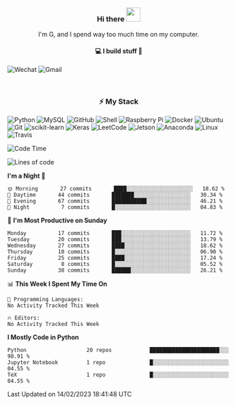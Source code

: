 <h3 align="center"> Hi there <img src="https://raw.githubusercontent.com/ShahriarShafin/ShahriarShafin/main/Assets/handshake.gif" height="32px"></h3>

<p align="center">
I'm G, and I spend way too much time on my computer.
</p>

<h4 align="center">
💻 I build stuff 🌱 </a>
</h4>

![Wechat](https://img.shields.io/badge/-gavingsf-07C160?style=flat-square&logo=WeChat&logoColor=white)
![Gmail](https://img.shields.io/badge/--D14836?style=flat-square&logo=Gmail&logoColor=white)


<br/>
<h3 align="center">
⚡ My Stack
</h3>

![Python](https://img.shields.io/badge/-Python-black?style=flat-square&logo=Python)
![MySQL](https://img.shields.io/badge/-MySQL-black?style=flat-square&logo=mysql)
![GitHub](https://img.shields.io/badge/-GitHub-181717?style=flat-square&logo=github)
![Shell](https://img.shields.io/badge/-shell-5391FE?style=flat-square&logo=PowerShell&logoColor=white)
![Raspberry Pi](https://img.shields.io/badge/-Raspberry%20Pi-C51A4A?style=flat-square&logo=Raspberry-Pi)
![Docker](https://img.shields.io/badge/-Docker-black?style=flat-square&logo=docker)
![Ubuntu](https://img.shields.io/badge/-Ubuntu-772953?style=flat-square&logo=Ubuntu&logoColor=white)
![Git](https://img.shields.io/badge/-Git-F44D27?style=flat-square&logo=Git&logoColor=white)
![scikit-learn](https://img.shields.io/badge/-scikitlearn-000000?style=flat-square&logo=scikit-learn)
![Keras](https://img.shields.io/badge/-Keras-D00000?style=flat-square&logo=keras)
![LeetCode](https://img.shields.io/badge/-LeetCode-000000?style=flat-square&logo=LeetCode)
![Jetson](https://img.shields.io/badge/-Jetson-76B900?style=flat-square&logo=Nvidia&logoColor=white)
![Anaconda](https://img.shields.io/badge/-Anaconda-44A833?style=flat-square&logo=Anaconda&logoColor=white)
![Linux](https://img.shields.io/badge/-Linux-FCC264?style=flat-square&logo=Linux&logoColor=black)
![Travis](https://img.shields.io/badge/-TravisCI-3EAAAF?style=flat-square&logo=travis-ci&logoColor=white)




<!--START_SECTION:waka-->
![Code Time](http://img.shields.io/badge/Code%20Time-36%20mins-blue)

![Lines of code](https://img.shields.io/badge/From%20Hello%20World%20I%27ve%20Written-13%20Thousand%20lines%20of%20code-blue)

**I'm a Night 🦉** 

```text
🌞 Morning       27 commits       ████░░░░░░░░░░░░░░░░░░░░░   18.62 % 
🌆 Daytime       44 commits       ███████░░░░░░░░░░░░░░░░░░   30.34 % 
🌃 Evening       67 commits       ███████████░░░░░░░░░░░░░░   46.21 % 
🌙 Night          7 commits       █░░░░░░░░░░░░░░░░░░░░░░░░   04.83 % 

```
📅 **I'm Most Productive on Sunday** 

```text
Monday          17 commits       ███░░░░░░░░░░░░░░░░░░░░░░   11.72 % 
Tuesday         20 commits       ███░░░░░░░░░░░░░░░░░░░░░░   13.79 % 
Wednesday       27 commits       ████░░░░░░░░░░░░░░░░░░░░░   18.62 % 
Thursday        10 commits       █░░░░░░░░░░░░░░░░░░░░░░░░   06.90 % 
Friday          25 commits       ████░░░░░░░░░░░░░░░░░░░░░   17.24 % 
Saturday         8 commits       █░░░░░░░░░░░░░░░░░░░░░░░░   05.52 % 
Sunday          38 commits       ██████░░░░░░░░░░░░░░░░░░░   26.21 % 

```


📊 **This Week I Spent My Time On** 

```text
💬 Programming Languages: 
No Activity Tracked This Week

🔥 Editors: 
No Activity Tracked This Week

```

**I Mostly Code in Python** 

```text
Python                   20 repos            ██████████████████████░░░   90.91 % 
Jupyter Notebook         1 repo              █░░░░░░░░░░░░░░░░░░░░░░░░   04.55 % 
TeX                      1 repo              █░░░░░░░░░░░░░░░░░░░░░░░░   04.55 % 

```



 Last Updated on 14/02/2023 18:41:48 UTC
<!--END_SECTION:waka-->

